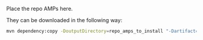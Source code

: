 Place the repo AMPs here.

They can be downloaded in the following way:
```sh
mvn dependency:copy -DoutputDirectory=repo_amps_to_install "-Dartifact=org.alfresco.integrations:alfresco-content-connector-for-salesforce-repo:3.3.0:amp"
```

